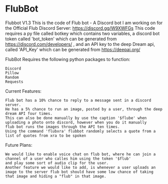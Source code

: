 # FlubBot
Flubbot V1.3
This is the code of Flub bot - A Discord bot I am working on for the Official Flub Discord Server: https://discord.gg/W9XWFGs
This code requires a py file called botkey which contains two variables, a discord bot token called 'bot_token' which can be generated from
https://discord.com/developers/ , and an API key to the deep Dream api, called 'API_Key' which can be generated from https://deepai.org/

FlubBot Requires the following python packages to function:
``````````````````````````````````````````````````````````````````````````````````````
Discord
Pillow
Random
Requests
``````````````````````````````````````````````````````````````````````````````````````

Current Features:
``````````````````````````````````````````````````````````````````````````````````````
Flub bot has a 10% chance to reply to a message sent in a discord server.
He has a 5% chance to run an image, posted by a user, through the deep dream API four times. 
This can also be done manually by use the caption '$flube' when uploading a photo onto discord, however when you do it manually
flub bot runs the images through the API ten times.
Using the command 'flubxra' flubbot randomly selects a quote from a list of quotes from xra to be spoken
``````````````````````````````````````````````````````````````````````````````````````
Future Plans:
``````````````````````````````````````````````````````````````````````````````````````
We would like to enable voice chat on flub bot, where he can join a channel of a user who calles him using the token '$flub'
and play some sort of audio clip for the user.
Another feature we would like to add, is whenever a user uploads an image to the server flub bot should have some low chance of taking
that image and hiding a "flub" in that image.
``````````````````````````````````````````````````````````````````````````````````````